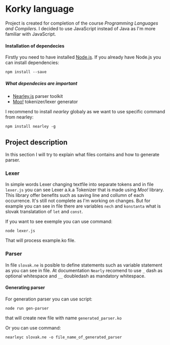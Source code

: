 # Korky language
Project is created for completion of the course *Programming Languages and Compilers*.
I decided to use JavaScript instead of Java as I'm more familiar with JavaScript.

#### Installation of dependecies
Firstly you need to have installed [Node.js](https://nodejs.org/en/).
If you already have Node.js you can install dependencies:

```npm install --save```

##### What dependecies are important
- [Nearley.js](https://nearley.js.org/) parser toolkit
- [Moo!](https://www.npmjs.com/package/moo) tokenizer/lexer generator

I recommend to install *nearley* globaly as we want to use specific command from nearley:

```npm install nearley -g```

## Project description
In this section I will try to explain what files contains and how to generate parser.

### Lexer
In simple words Lexer changing textfile into separate tokens and in file `lexer.js` you can see Lexer a.k.a Tokenizer that is made using *Moo!* library. This library offer benefits such as saving line and collumn of each occurrence. It's still not complete as I'm working on changes. But for example you can see in file there are variables `nech` and `konstanta` what is slovak translatation of `let` and `const`.

If you want to see exemple you can use command:

```node lexer.js```

That will process example.ko file.

### Parser
In file `slovak.ne` is posible to define statements such as variable statement as you can see in file. At documentation `Nearly` recomend to use `_` dash as optional whitespace and `__` doubledash as mandatory whitespace.

#### Generating parser
For generation parser you can use script:

```node run gen-parser```

that will create new file with name `generated_parser.ko`

Or you can use command:

```nearleyc slovak.ne -o file_name_of_generated_parser```